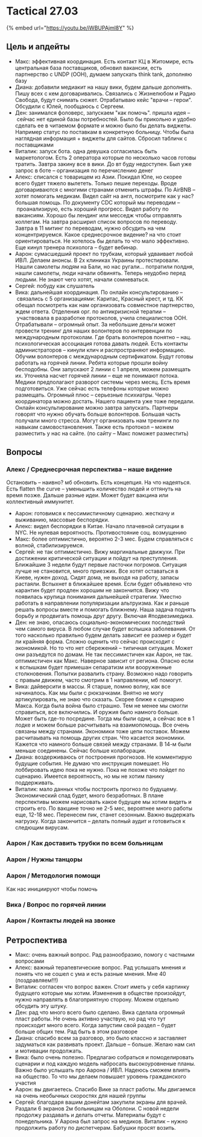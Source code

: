 # Tactical 27.03

{% embed url="https://youtu.be/iWBUPAjml8Y" %}

## Цель и апдейты

* Макс: эффективная координация. Есть контакт КЦ в Житомире, есть центральная база поставщиков, обновил вакансии, есть партнерство с UNDP \(ООН\), думаем запускать think tank, дополняю базу
* Диана: добавили медиакит на нашу вики, будем дальше дополнять. Пишу всех с кем договаривались. Связались с Жизнелюбом и Радио Свобода, будут снимать сюжет. Отрабатываю кейс "врачи – герои". Обсудили с Юлей, пообщаюсь с Сергеем.
* Ден: занимался фоловерс, запускаем "как помочь". пришла идея – сейчас нет единой базы потребностей. Было бы прикольно и удобно сделать ее в читаемом формате и можно было бы делать виджеты. Например статус по поставкам в конкретную больницу. Чтобы была наглядная информация + виджеты для сайтов. Сбросил табличк с поставщиками
* Виталик: запуск бота. одна девушка согласилась быть маркетологом. Есть 2 оператора которые по несколько часов готовы тратить. Завтра закину все в вики. До вт буду недоступен. Был уже запрос в боте – организация по перечислению денег
* Алекс: списался с товарищем из Азии. Покидал Юле, но скорее всего будет тяжело вылететь. Только пешие переходы. Вроде договариваются с многими странами отменить штрафы. По AirBNB – хотят помогать медикам. Видел сайт на англ, посмотрите как у нас? большая помощь. По документу CDC который мы переводим – проанализирую, есть хороший прогресс. Видел работу по вакансиям. Хорошо бы лендинг или месседж чтобы отправлять коллегам. На завтра расширил список вопросов по переводу. Завтра в 11 митинг по переводам, нужно обсудить на чем концентрируемся. Какое среднесрочное видение? на что стоит ориентироваться. Не хотелось бы делать то что мало эффективно. Еще кинул тренера психолога – будет вебинар.
* Аарон: сумасшедший проект по трубкам, который удваивает любой ИВЛ. Делаем анонсы. В 2х клиниках Украины протестировали. Нашли самолеты людям на Бали, но нас ругали... потратили полдня, нашли самолеты, люди начали обвинять. Теперь неудобно перед людьми. Не знают чего хотят, начали сомневаться.
* Сергей: побуду как слушатель
* Вика: дальнейшая координация. По онлайн консультированию – связались с 5 организациями: Каритас, Красный крест, и тд. КК обещал посмотреть как нам организовать совместное партнерство, ждем ответа. Отделения орг. по антикризисной терапии – участвовала в разработке протоколов, учила специалистов ООН. Отрабатывали – огромный опыт. За небольшие деньги может провести тренинг для наших волонтеров по интервенции по международным протоколам. Где брать волонтеров понятно – нац. психологическая ассоциация готова давать людей. Есть контакты администраторов – кинули клич и распространяют информацию. Обучим волонтеров с международным сертификатом. Будут готовы работать на горячей линии. Ребята которые прошли войну бесподобны. Они запускают 2 линии с 1 апреля, можем размещать их. Уточняла насчет горячей линии – еще не понимают потока. Медики предполагают разворот системы через месяц. Есть время подготовиться. Уже сейчас есть телефоны которые можно размещать. Огромный плюс – серьезные психиатры. Через координатора можно достать. Нашего пациента уже тоже передали. Онлайн консультирование можно завтра запускать. Партнеры говорят что нужно обучать больше волонтеров. Большая часть получали много стресса. Могут организовать нам тренинги по навыкам самовостановления. Также есть протокол – можем разместить у нас на сайте. \(по сайту – Макс поможет разместить\)

## Вопросы

### Алекс / Среднесрочная перспектива – наше видение

Остановить – наивно? мб обновить. Есть концепция. На что надеяться. Есть flatten the curve – уменьшить количество людей и оттянуть на время позже. Дальше разные идеи. Может будет вакцина или коллективный иммунитет.

* Аарон: готовимся к пессимистичному сценарию. жесткачу и выживанию, массовые беспорядки.
* Алекс: видел беспорядки в Китае. Начало плачевной ситуации в NYC. Не нулевая вероятность. Противостояние соц. возмущению
* Макс: более оптимистично, вероятно 2-3 мес. Будем справляться с волной, стабилизируемся. 
* Сергей: не так оптимистично. Вижу маргинальные движухи. При достижении критической ситуации и пойдут на преступления. Ближайшие 3 недели будут первые ласточки погромов. Ситуация лучше не становится, много приезжих. Все хотят оставаться в Киеве, нужен доход. Сидят дома, не выходя на работу, запасы растаяли. Вспыхнет в ближайшее время. Если будет объявлено что карантин будет продлен хорошим не закончится. Вижу что появилась крупица понимания дальнейшей стратегии. Уместно работать в направлении популяризации альтруизма. Как и раньше решать вопросы вместе и помогать ближнему. Наша задача поднять борьбу и продвигать помощь друг другу. Включая \#подвезимедика.
* Ден: не знаю, опасаюсь социально-экономических последствий чем самого вируса. В любом случае будет вспышка заболевания. От того насколько правильно будем делать зависит ее размер и будет ли крайняя форма. Сложно оценить что сейчас происходит с экономикой. Но то что нет сбережений – типичная ситуация. Может они разъедутся по домам. Не так пессимистичен как Аарон, не так. оптимистичен как Макс. Наверное зависит от региона. Опасно если к вспышкам будет примешан сепаратизм или вооруженные столкновения. Попытки развалить страну. Возможно надо говорить с правым движем, часто смотрим в 1 направлении, мб помогут.
* Вика: дайверсити в массы. Я старше, помню волну, как все начиналось. Как мы были с рюкзачками. Внятно не могу артикулировать, не знаю что сказать. Скорее ближе к сценарию Макса. Когда была война было страшно. Тем не менее мы смогли справиться, все включились. И оружия было намного больше. Может быть где-то посредине. Тогда мы были одни, а сейчас все в 1 лодке и можем больше расчитывать на взаимопомощь. Все очень связаны между странами. Экономики тоже цепи поставок. Можем расчитаывать на помощь других стран. Что касается экономики. Кажется что намного больше связей между странами. В 14-м были меньше соединены. Сейчас больше колаборации.
* Диана: воздерживаюсь от построения прогнозов. Не комментирую будущие события. Не думаю что инструкция помешает. Но лоббировать идею пока не нужно. Пока не похоже что пойдет по сценарию. Имеется вероятность, но мы не хотим панику поддерживать.
* Виталик: мало данных чтобы построить прогноз по будущему. Экономический спад будет, много безработных. В плане перспективы можем нарисовать какое будущее мы хотим видеть и строить его. По вакцине точно не 2-5 мес, вероятнее много работы еще, 12-18 мес. Перенесем пик, станет сезонным. Важно выдержать нагрузку. Когда закончится – делать полный аудит и готовиться к следющим вирусам.

### Аарон / Как доставить трубки по всем больницам

### Аарон / Нужны танцоры

### Аарон / Методология помощи

Как нас инициируют чтобы помочь

### Вика / Вопрос по горячей линии

### Аарон / Контакты людей на звонке

## Ретроспектива

* Макс: очень важный вопрос. Рад разнообразию, помогу с частными вопросами
* Алекс: важный терапевтические вопрос. Рад услышать мнения и понять что не сошел с ума и есть разные мнения. Мне 40 \(поздравляем!!!\)
* Виталик: согласен что вопрос важен. Стоит иметь у себя картинку будущего которые мы хотим. Изменения в обществе произойдут, нужно направлять в благоприятную сторону. Можем отдельно обсудить эту штуку.
* Ден: рад что много всего было сделано. Вика сделала огромный пласт работы. Не очень активно участвую, но рад что тут происходит много всего. Когда запустим свой раздел – будет больше общих тем. Рад быть в этом разговоре
* Диана: спасибо всем за разговор, это было классно и заставляет задуматься как развивать проект. Дальше – больше. Желаю нам сил и мотивации продолжать.  
* Вика: было очень полезно. Предлагаю собраться и помоделировать сценарии и под каждую модель набросать высокоуровненые планы. Важно было услышать про Аарона / ИВЛ. Надеюсь сможем влиять на общество. То что мы делаем повышает уровень гражданского участия
* Аарон: вы двигаетесь. Спасибо Вике за пласт работы. Мы двигаемся на очень необычных скоростях для нашей группы
* Сергей: благодаря вашим донейтам закупили экраны для врачей. Раздали 6 экранов 2м больницам на Оболони. С новой недели продолжу раздавать и делать отчеты. Материалы будут с понедельника. У Аарона был запрос на медиков. Виталик – нужно продолжить работу по диспетчерам. Бабушки просят возить. 

